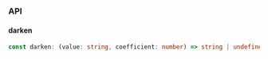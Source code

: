 

### API

#### darken

```ts
const darken: (value: string, coefficient: number) => string | undefined;
```


